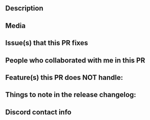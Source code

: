 <!--- Provide a descriptive title that describes what was changed in this PR. --->

<!--- CONTRIBUTING.md : https://github.com/rh-hideout/pokeemerald-expansion/blob/master/CONTRIBUTING.md --->

<!--- Before submitting, ensure the following:--->

<!--- Code compiles without errors. --->
<!--- All functionality works as expected in-game. --->
<!--- No unexpected test failures. --->
<!--- New functionality is covered by tests if applicable. --->
<!--- Code follows the style guide. --->
<!--- No merge conflicts with the target branch. --->
<!--- If any of the above are not true, submit the PR as a draft. --->

## Description
<!-- Detail the changes made, why they were made, and any important context. -->

## Media
<!--- Add relevant images, GIFs, or videos to help reviewers understand the changes. Remove this section if not applicable. --->

## Issue(s) that this PR fixes
<!-- Format: "Fixes #2345, fixes #4523, closes #2222." Remove this section if not applicable.-->

## People who collaborated with me in this PR
<!-- Credit anyone who helped with this PR. -->
<!-- Use their GitHub tag if they have one (or add "@/" at the start if they don't). The line must start with @. -->
<!-- Eg.: "@Lunos for sprites, @/Masuda for support" -->
<!-- If it doesn't apply, feel free to remove this section. -->
<!-- Make sure you and your collaborators are added to `CREDITS.md` by tagging the bot on GitHub. EVERY contribution matters! -->
<!-- https://allcontributors.org/docs/en/bot/usage -->

## Feature(s) this PR does NOT handle:
<!-- If this PR contains any unfinished and non-blocking work, please list them here for clarity. -->
<!--- Remove this section if not applicable. --->

## Things to note in the release changelog:
<!-- Add any important details for the release changelog. Must be structed as bullet points. --->
<!--- Remove this section if not applicable. --->

## Discord contact info
<!-- Add your Discord username for any follow-up questions (e.g., Lunos#1234). -->
<!--- Remove this section if not applicable. --->
<!--- Contributors must join https://discord.gg/6CzjAG6GZk -->
